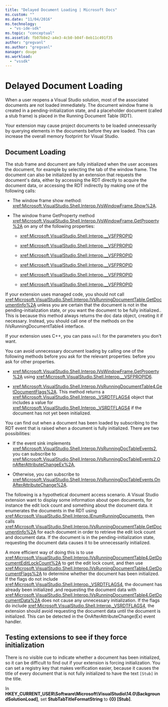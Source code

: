 ```yaml
---
title: "Delayed Document Loading | Microsoft Docs"
ms.custom: ""
ms.date: "11/04/2016"
ms.technology: 
  - "vs-ide-sdk"
ms.topic: "conceptual"
ms.assetid: fb07b8e2-a4e3-4cb0-b04f-8eb11c491f35
author: "gregvanl"
ms.author: "gregvanl"
manager: douge
ms.workload: 
  - "vssdk"
---
```

# Delayed Document Loading
When a user reopens a Visual Studio solution, most of the associated documents are not loaded immediately. The document window frame is created in a pending-initialization state, and a placeholder document (called a stub frame) is placed in the Running Document Table (RDT).  
  
 Your extension may cause project documents to be loaded unnecessarily by querying elements in the documents before they are loaded. This can increase the overall memory footprint for Visual Studio.  
  
## Document Loading  
 The stub frame and document are fully initialized when the user accesses the document, for example by selecting the tab of the window frame. The document can also be initialized by an extension that requests the document's data, either by accessing the RDT directly to acquire the document data, or accessing the RDT indirectly by making one of the following calls:  
  
-   The window frame show method: <xref:Microsoft.VisualStudio.Shell.Interop.IVsWindowFrame.Show%2A>.  
  
-   The window frame GetProperty method <xref:Microsoft.VisualStudio.Shell.Interop.IVsWindowFrame.GetProperty%2A> on any of the following properties:  
  
    -   <xref:Microsoft.VisualStudio.Shell.Interop.__VSFPROPID>  
  
    -   <xref:Microsoft.VisualStudio.Shell.Interop.__VSFPROPID>  
  
    -   <xref:Microsoft.VisualStudio.Shell.Interop.__VSFPROPID>  
  
    -   <xref:Microsoft.VisualStudio.Shell.Interop.__VSFPROPID>  
  
    -   <xref:Microsoft.VisualStudio.Shell.Interop.__VSFPROPID>  
  
    -   <xref:Microsoft.VisualStudio.Shell.Interop.__VSFPROPID>  
  
 If your extension uses managed code, you should not call <xref:Microsoft.VisualStudio.Shell.Interop.IVsRunningDocumentTable.GetDocumentInfo%2A> unless you are certain that the document is not in the pending-initialization state, or you want the document to be fully initialized.. This is because this method always returns the doc data object, creating it if necessary. Instead, you should call one of the methods on the IVsRunningDocumentTable4 interface.  
  
 If your extension uses C++, you can pass `null` for the parameters you don't want.  
  
 You can avoid unnecessary document loading by calling one of the following methods before you ask for the relevant properties: before you ask for other properties.  
  
-   <xref:Microsoft.VisualStudio.Shell.Interop.IVsWindowFrame.GetProperty%2A> using <xref:Microsoft.VisualStudio.Shell.Interop.__VSFPROPID6>.  
  
-   <xref:Microsoft.VisualStudio.Shell.Interop.IVsRunningDocumentTable4.GetDocumentFlags%2A>. This method returns a <xref:Microsoft.VisualStudio.Shell.Interop._VSRDTFLAGS4> object that includes a value for <xref:Microsoft.VisualStudio.Shell.Interop._VSRDTFLAGS4> if the document has not yet been initialized.  
  
 You can find out when a document has been loaded by subscribing to the RDT event that is raised when a document is fully initialized. There are two possibilities:  
  
-   If the event sink implements <xref:Microsoft.VisualStudio.Shell.Interop.IVsRunningDocTableEvents2>, you can subscribe to <xref:Microsoft.VisualStudio.Shell.Interop.IVsRunningDocTableEvents2.OnAfterAttributeChangeEx%2A>,  
  
-   Otherwise, you can subscribe to <xref:Microsoft.VisualStudio.Shell.Interop.IVsRunningDocTableEvents.OnAfterAttributeChange%2A>.  
  
 The following is a hypothetical document access scenario. A Visual Studio extension want to display some information about open documents, for instance the edit lock count and something about the document data. It enumerates the documents in the RDT using <xref:Microsoft.VisualStudio.Shell.Interop.IEnumRunningDocuments>, then calls <xref:Microsoft.VisualStudio.Shell.Interop.IVsRunningDocumentTable.GetDocumentInfo%2A> for each document in order to retrieve the edit lock count and document data. If the document is in the pending-initialization state, requesting the document data causes it to be unnecessarily initialized.  
  
 A more efficient way of doing this is to use <xref:Microsoft.VisualStudio.Shell.Interop.IVsRunningDocumentTable4.GetDocumentEditLockCount%2A> to get the edit lock count, and then use <xref:Microsoft.VisualStudio.Shell.Interop.IVsRunningDocumentTable4.GetDocumentFlags%2A> to determine whether the document has been initialized. If the flags do not include <xref:Microsoft.VisualStudio.Shell.Interop._VSRDTFLAGS4>, the document has already been initialized ,and requesting the document data with <xref:Microsoft.VisualStudio.Shell.Interop.IVsRunningDocumentTable4.GetDocumentData%2A> does not cause any unnecessary initialization. If the flags do include <xref:Microsoft.VisualStudio.Shell.Interop._VSRDTFLAGS4>, the extension should avoid requesting the document data until the document is initialized. This can be detected in the OnAfterAttributeChange(Ex) event handler.  
  
## Testing extensions to see if they force initialization  
 There is no visible cue to indicate whether a document has been initialized, so it can be difficult to find out if your extension is forcing initialization. You can set a registry key that makes verification easier, because it causes the title of every document that is not fully initialized to have the text `[Stub]` in the title.  
  
 In **HKEY_CURRENT_USER\Software\Microsoft\VisualStudio\14.0\BackgroundSolutionLoad]**, set **StubTabTitleFormatString** to **{0} [Stub]**.